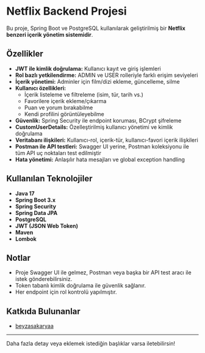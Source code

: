 # Netflix Backend Projesi

Bu proje, Spring Boot ve PostgreSQL kullanılarak geliştirilmiş bir **Netflix benzeri içerik yönetim sistemidir**. 

## Özellikler

- **JWT ile kimlik doğrulama:** Kullanıcı kayıt ve giriş işlemleri
- **Rol bazlı yetkilendirme:** ADMIN ve USER rolleriyle farklı erişim seviyeleri
- **İçerik yönetimi:** Adminler için film/dizi ekleme, güncelleme, silme
- **Kullanıcı özellikleri:**
  - İçerik listeleme ve filtreleme (isim, tür, tarih vs.)
  - Favorilere içerik ekleme/çıkarma
  - Puan ve yorum bırakabilme
  - Kendi profilini görüntüleyebilme
- **Güvenlik:** Spring Security ile endpoint koruması, BCrypt şifreleme
- **CustomUserDetails:** Özelleştirilmiş kullanıcı yönetimi ve kimlik doğrulama
- **Veritabanı ilişkileri:** Kullanıcı-rol, içerik-tür, kullanıcı-favori içerik ilişkileri
- **Postman ile API testleri:** Swagger UI yerine, Postman koleksiyonu ile tüm API uç noktaları test edilmiştir
- **Hata yönetimi:** Anlaşılır hata mesajları ve global exception handling

## Kullanılan Teknolojiler

- **Java 17**
- **Spring Boot 3.x**
- **Spring Security**
- **Spring Data JPA**
- **PostgreSQL**
- **JWT (JSON Web Token)**
- **Maven**
- **Lombok**


## Notlar

- Proje Swagger UI ile gelmez, Postman veya başka bir API test aracı ile istek gönderebilirsiniz.
- Token tabanlı kimlik doğrulama ile güvenlik sağlanır.
- Her endpoint için rol kontrolü yapılmıştır.

## Katkıda Bulunanlar

- [beyzasakaryaa](https://github.com/beyzasakaryaa)

---

Daha fazla detay veya eklemek istediğin başlıklar varsa iletebilirsin!

